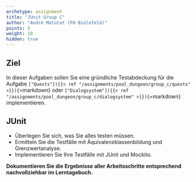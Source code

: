 ```yaml
---
archetype: assignment
title: "JUnit Group C"
author: "André Matutat (FH Bielefeld)"
points: 5
weight: 10
hidden: true
---
```


## Ziel

In dieser Aufgaben sollen Sie eine gründliche Testabdeckung für die Aufgabe `["Quests"]({{< ref "/assignments/pool_dungeon/group_c/quests" >}})`{=markdown} oder `["Dialogsystem"]({{< ref "/assignments/pool_dungeon/group_c/dialogsystem" >}})`{=markdown} implementieren.

## JUnit

- Überlegen Sie sich, was Sie alles testen müssen.
- Ermitteln Sie die Testfälle mit Äquivalenzklassenbildung und Grenzwertanalyse.
- Implementieren Sie Ihre Testfälle mit JUnit und Mockito.

**Dokumentieren Sie die Ergebnisse aller Arbeitsschritte entsprechend nachvollziehbar im Lerntagebuch.**
